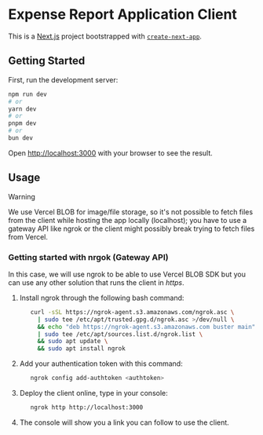 # Expense Report Application Client

This is a [Next.js](https://nextjs.org) project bootstrapped with [`create-next-app`](https://nextjs.org/docs/app/api-reference/cli/create-next-app).

## Getting Started

First, run the development server:

```bash
npm run dev
# or
yarn dev
# or
pnpm dev
# or
bun dev
```

Open [http://localhost:3000](http://localhost:3000) with your browser to see the result.

## Usage

> [!WARNING]
> We use Vercel BLOB for image/file storage, so it's not possible to fetch files from the client while hosting the app locally (localhost); you have to use a gateway API like ngrok or the client might possibly break trying to fetch files from Vercel.

### Getting started with nrgok (Gateway API)

In this case, we will use ngrok to be able to use Vercel BLOB SDK but you can use any other solution that runs the client in *https*.

1. Install ngrok through the following bash command:
   ```bash
      curl -sSL https://ngrok-agent.s3.amazonaws.com/ngrok.asc \
    	| sudo tee /etc/apt/trusted.gpg.d/ngrok.asc >/dev/null \
    	&& echo "deb https://ngrok-agent.s3.amazonaws.com buster main" \
    	| sudo tee /etc/apt/sources.list.d/ngrok.list \
    	&& sudo apt update \
    	&& sudo apt install ngrok
   ```

2. Add your authentication token with this command:

   ```bash
      ngrok config add-authtoken <authtoken>
   ```

3. Deploy the client online, type in your console:
   ```bash
      ngrok http http://localhost:3000
   ```

4. The console will show you a link you can follow to use the client.
